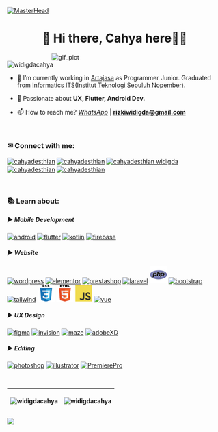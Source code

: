 <!-- ### Hi there 👋 -->

<!--
**widigdacahya/widigdacahya** is a ✨ _special_ ✨ repository because its `README.md` (this file) appears on your GitHub profile.

Here are some ideas to get you started:

- 🔭 I’m currently working on ...
- 🌱 I’m currently learning ...
- 👯 I’m looking to collaborate on ...
- 🤔 I’m looking for help with ...
- 💬 Ask me about ...
- 📫 How to reach me: ...
- 😄 Pronouns: ...
- ⚡ Fun fact: ...
-->

<!-- Head -->
[![MasterHead](https://user-images.githubusercontent.com/62281277/150989222-e67e7cab-14be-4ee7-b6b5-d76b8df24130.jpg)](https://cahyadesthian.com/)
<h1 align="center">👋 Hi there, Cahya here🙋🏻</h1>
<img align="right" alt="gif_pict" width="400" src="https://c.tenor.com/B2G3qZWSHZsAAAAC/kitten-cat.gif">
<!-- Closing Head -->

<p align="left"> <img src="https://komarev.com/ghpvc/?username=widigdacahya&label=Profile%20views&color=0e75b6&style=flat" alt="widigdacahya" /> </p>

<!-- <p align="left"> <a href="https://twitter.com/cahyadesthian" target="blank"><img src="https://img.shields.io/twitter/follow/cahyadesthian?logo=twitter&style=for-the-badge" alt="cahyadesthian" /></a> </p> -->

<!-- Intro -->
- 📘 I’m currently working in [Artajasa](https://www.artajasa.co.id/) as Programmer Junior. Graduated from [Informatics ITS(Institut Teknologi Sepuluh Nopember)](https://www.its.ac.id/informatika/). 

- 🌱 Passionate about **UX, Flutter, Android Dev.**

- 📫 How to reach me? *[WhatsApp](https://api.whatsapp.com/send?phone=6285746641537&text=Halo.%20Namaku%20...%0AAku%20mau%20...)* | **rizkiwidigda@gmail.com**
<br>
<!-- Closing Intro -->

<!-- Social Me -->
<h3 align="left">✉ Connect with me:</h3>
<p align="left">
<a href="https://linkedin.com/in/cahyadesthian" target="blank"><img align="center" src="https://raw.githubusercontent.com/rahuldkjain/github-profile-readme-generator/master/src/images/icons/Social/linked-in-alt.svg" alt="cahyadesthian" height="30" width="40" /></a>
<a href="https://instagram.com/cahyadesthian" target="blank"><img align="center" src="https://raw.githubusercontent.com/rahuldkjain/github-profile-readme-generator/master/src/images/icons/Social/instagram.svg" alt="cahyadesthian" height="30" width="40" /></a>
<a href="https://www.youtube.com/@cahyadesthian.widigda/playlists" target="blank"><img align="center" src="https://raw.githubusercontent.com/rahuldkjain/github-profile-readme-generator/master/src/images/icons/Social/youtube.svg" alt="cahyadesthian widigda" height="30" width="40" /></a>
<a href="https://twitter.com/cahyadesthian" target="blank"><img align="center" src="https://raw.githubusercontent.com/rahuldkjain/github-profile-readme-generator/master/src/images/icons/Social/twitter.svg" alt="cahyadesthian" height="30" width="40" /></a>
<a href="https://id-id.facebook.com/cahyadesthianRW" target="blank"><img align="center" src="https://cdn.cdnlogo.com/logos/f/84/facebook.svg" alt="cahyadesthian" height="30" width="40" /></a>
</p>
<br>
<!-- Closing Social Me -->

<!-- Learn about -->
<h3 align="left">📚 Learn about:</h3>
<h5> ▶ Mobile Development </h5>
<p align="left"> 
<a href="https://developer.android.com" target="_blank" rel="noreferrer"> <img src="https://upload.wikimedia.org/wikipedia/commons/thumb/6/64/Android_logo_2019_%28stacked%29.svg/880px-Android_logo_2019_%28stacked%29.svg.png" alt="android" width="40" height="40"/></a>
<a href="https://flutter.dev/" target="_blank" rel="noreferrer"> <img src="https://storage.googleapis.com/cms-storage-bucket/4fd5520fe28ebf839174.svg" alt="flutter" height="40"/></a>
<a href="https://kotlinlang.org" target="_blank" rel="noreferrer"> <img src="https://www.vectorlogo.zone/logos/kotlinlang/kotlinlang-icon.svg" alt="kotlin" width="40" height="40"/></a> 
<a href="https://firebase.google.com/" target="_blank" rel="noreferrer"> <img src="https://firebase.google.com/static/downloads/brand-guidelines/SVG/logo-logomark.svg" alt="firebase" width="40" height="40"/></a> 
</p>

<h5> ▶ Website </h5>
<p align="left"> 
<a href="https://wordpress.com/" target="_blank" rel="noreferrer"> <img src="https://upload.wikimedia.org/wikipedia/commons/9/93/Wordpress_Blue_logo.png" alt="wordpress" width="40" height="40"/></a>
<a href="https://elementor.com/" target="_blank" rel="noreferrer"> <img src="https://cdn4.iconfinder.com/data/icons/logos-and-brands/512/109_Elementor_logo_logos-512.png" alt="elementor" width="40" height="40"/></a>
<a href="https://www.prestashop.com/en" target="_blank" rel="noreferrer"> <img src="https://upload.wikimedia.org/wikipedia/commons/thumb/c/c5/Prestashop.svg/1200px-Prestashop.svg.png" alt="prestashop" width="40" height="40"/></a>
<a href="https:/laravel.com/" target="_blank" rel="noreferrer"> <img src="https://upload.wikimedia.org/wikipedia/commons/9/9a/Laravel.svg" alt="laravel" width="40" height="40"/></a>
<a href="https://www.php.net" target="_blank" rel="noreferrer"> <img src="https://raw.githubusercontent.com/devicons/devicon/master/icons/php/php-original.svg" alt="php" width="40" height="40"/></a>
<a href="https://getbootstrap.com" target="_blank" rel="noreferrer"> <img src="https://upload.wikimedia.org/wikipedia/commons/thumb/b/b2/Bootstrap_logo.svg/2560px-Bootstrap_logo.svg.png" alt="bootstrap" width="40" height="40"/></a>
<a href="https://tailwindcss.com/" target="_blank" rel="noreferrer"> <img src="https://www.vectorlogo.zone/logos/tailwindcss/tailwindcss-icon.svg" alt="tailwind" width="40" height="40"/></a> 
<a href="https://www.w3schools.com/css/" target="_blank" rel="noreferrer"> <img src="https://raw.githubusercontent.com/devicons/devicon/master/icons/css3/css3-original-wordmark.svg" alt="css3" width="40" height="40"/></a>
<a href="https://www.w3.org/html/" target="_blank" rel="noreferrer"> <img src="https://raw.githubusercontent.com/devicons/devicon/master/icons/html5/html5-original-wordmark.svg" alt="html5" width="40" height="40"/></a>
<a href="https://developer.mozilla.org/en-US/docs/Web/JavaScript" target="_blank" rel="noreferrer"> <img src="https://raw.githubusercontent.com/devicons/devicon/master/icons/javascript/javascript-original.svg" alt="javascript" width="40" height="40"/></a>
<a href="https://vuejs.org/" target="_blank" rel="noreferrer"> <img src="https://upload.wikimedia.org/wikipedia/commons/thumb/9/95/Vue.js_Logo_2.svg/120px-Vue.js_Logo_2.svg.png" alt="vue" width="40" height="40"/></a> 
</p>
 
<h5> ▶ UX Design </h5>
<p align="left">
<a href="https://www.figma.com/" target="_blank" rel="noreferrer"> <img src="https://www.vectorlogo.zone/logos/figma/figma-icon.svg" alt="figma" width="40" height="40"/></a>
<a href="https://www.invisionapp.com/" target="_blank" rel="noreferrer"> <img src="https://www.vectorlogo.zone/logos/invisionapp/invisionapp-icon.svg" alt="invision" width="40" height="40"/></a> 
<a href="https://maze.co/" target="_blank" rel="noreferrer"> <img src="https://www.datocms-assets.com/38511/1627404461-publisherlogo.jpg?auto=format" alt="maze" width="40" height="40"/></a> 
<a href="https://helpx.adobe.com/support/xd.html" target="_blank" rel="noreferrer"> <img src="https://upload.wikimedia.org/wikipedia/commons/thumb/c/c2/Adobe_XD_CC_icon.svg/2101px-Adobe_XD_CC_icon.svg.png" alt="adobeXD" width="40" height="40"/></a> 
</p>

 
<h5> ▶ Editing </h5>
<p align="left">
<a href="https://www.photoshop.com/en" target="_blank" rel="noreferrer"> <img src="https://upload.wikimedia.org/wikipedia/commons/thumb/a/af/Adobe_Photoshop_CC_icon.svg/1051px-Adobe_Photoshop_CC_icon.svg.png" alt="photoshop" width="40" height="40"/></a>
<a href="https://www.adobe.com/in/products/illustrator.html" target="_blank" rel="noreferrer"> <img src="https://www.vectorlogo.zone/logos/adobe_illustrator/adobe_illustrator-icon.svg" alt="illustrator" width="40" height="40"/></a> 
<a href="https://www.adobe.com/products/premiere.html" target="_blank" rel="noreferrer"> <img src="https://upload.wikimedia.org/wikipedia/commons/4/40/Adobe_Premiere_Pro_CC_icon.svg" alt="PremierePro" width="40" height="40"/></a> 
</p>
<br>
<!-- Closing Learn about -->

| <p><img align="center" src="https://github-readme-stats-sigma-five.vercel.app/api?username=widigdacahya&show_icons=true&locale=en&theme=tokyonight" alt="widigdacahya" /></p>  | <p><img align="center" src="https://github-readme-streak-stats.herokuapp.com/?user=widigdacahya&theme=tokyonight" alt="widigdacahya" /></p> |
| ------------- | ------------- |
<p><img height="180em" src="https://github-readme-stats-eight-theta.vercel.app/api/top-langs/?username=widigdacahya&layout=compact&langs_count=4&theme=tokyonight"/>
</a></p>

